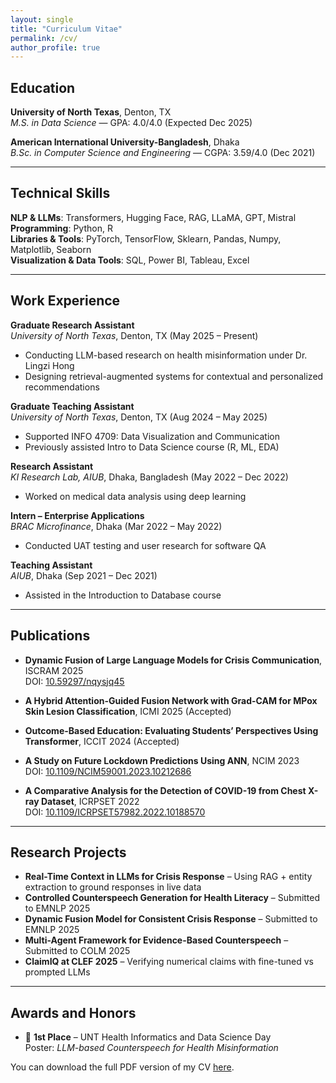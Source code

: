 ```yaml
---
layout: single
title: "Curriculum Vitae"
permalink: /cv/
author_profile: true
---
```


<!-- ## Summary
Motivated Ph.D. applicant in Computer Science with a 4.0 GPA in MS Data Science and a proven publication record in NLP, misinformation detection, and retrieval-augmented generation. Experienced in applying LLMs (LLaMA, GPT, Mistral) for real-world challenges, particularly in crisis response and public health communication. Skilled in research, teaching, and cross-disciplinary collaboration. Seeking to contribute to cutting-edge research in NLP, human-centered AI, and responsible generative models.

---

## Research Statement
My research centers on Natural Language Processing (NLP) and Large Language Models (LLMs), with a focus on making AI systems more controllable, context-aware, and socially responsible. I explore retrieval-augmented generation, misinformation detection, and the interplay between AI outputs and user understanding—especially in health and crisis domains. I aim to develop techniques that enhance factual grounding and alignment in LLMs, advancing both technical capabilities and societal impact. My Ph.D. goal is to design interpretable, adaptive, and human-aligned AI models that serve public communication and decision-making needs.

--- -->

## Education
**University of North Texas**, Denton, TX  
_M.S. in Data Science_ — GPA: 4.0/4.0 (Expected Dec 2025)

**American International University-Bangladesh**, Dhaka  
_B.Sc. in Computer Science and Engineering_ — CGPA: 3.59/4.0 (Dec 2021)

---

## Technical Skills
**NLP & LLMs**: Transformers, Hugging Face, RAG, LLaMA, GPT, Mistral  
**Programming**: Python, R  
**Libraries & Tools**: PyTorch, TensorFlow, Sklearn, Pandas, Numpy, Matplotlib, Seaborn  
**Visualization & Data Tools**: SQL, Power BI, Tableau, Excel  

---

## Work Experience
**Graduate Research Assistant**  
_University of North Texas_, Denton, TX (May 2025 – Present)  
- Conducting LLM-based research on health misinformation under Dr. Lingzi Hong  
- Designing retrieval-augmented systems for contextual and personalized recommendations  

**Graduate Teaching Assistant**  
_University of North Texas_, Denton, TX (Aug 2024 – May 2025)  
- Supported INFO 4709: Data Visualization and Communication  
- Previously assisted Intro to Data Science course (R, ML, EDA)  

**Research Assistant**  
_KI Research Lab, AIUB_, Dhaka, Bangladesh (May 2022 – Dec 2022)  
- Worked on medical data analysis using deep learning  

**Intern – Enterprise Applications**  
_BRAC Microfinance_, Dhaka (Mar 2022 – May 2022)  
- Conducted UAT testing and user research for software QA  

**Teaching Assistant**  
_AIUB_, Dhaka (Sep 2021 – Dec 2021)  
- Assisted in the Introduction to Database course

---

## Publications
- **Dynamic Fusion of Large Language Models for Crisis Communication**, ISCRAM 2025  
  DOI: [10.59297/nqysjq45](https://doi.org/10.59297/nqysjq45)

- **A Hybrid Attention-Guided Fusion Network with Grad-CAM for MPox Skin Lesion Classification**, ICMI 2025 (Accepted)

- **Outcome-Based Education: Evaluating Students’ Perspectives Using Transformer**, ICCIT 2024 (Accepted)

- **A Study on Future Lockdown Predictions Using ANN**, NCIM 2023  
  DOI: [10.1109/NCIM59001.2023.10212686](https://doi.org/10.1109/NCIM59001.2023.10212686)

- **A Comparative Analysis for the Detection of COVID-19 from Chest X-ray Dataset**, ICRPSET 2022  
  DOI: [10.1109/ICRPSET57982.2022.10188570](https://doi.org/10.1109/ICRPSET57982.2022.10188570)

---

## Research Projects
- **Real-Time Context in LLMs for Crisis Response** – Using RAG + entity extraction to ground responses in live data  
- **Controlled Counterspeech Generation for Health Literacy** – Submitted to EMNLP 2025  
- **Dynamic Fusion Model for Consistent Crisis Response** – Submitted to EMNLP 2025  
- **Multi-Agent Framework for Evidence-Based Counterspeech** – Submitted to COLM 2025  
- **ClaimIQ at CLEF 2025** – Verifying numerical claims with fine-tuned vs prompted LLMs

---

## Awards and Honors
- 🥇 **1st Place** – UNT Health Informatics and Data Science Day  
  Poster: *LLM-based Counterspeech for Health Misinformation*


You can download the full PDF version of my CV [here](/files\Resume___Anirban_Saha_Anik_PhD.pdf).

